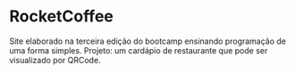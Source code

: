 # RocketCoffee
 Site elaborado na terceira edição do bootcamp ensinando programação de uma forma simples.  Projeto: um cardápio de restaurante que pode ser visualizado por QRCode. 
